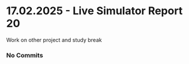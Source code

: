 <h1>17.02.2025 - Live Simulator Report 20</h1>

<p>
    Work on other project and study break
</p>

<h3>No Commits</h3>